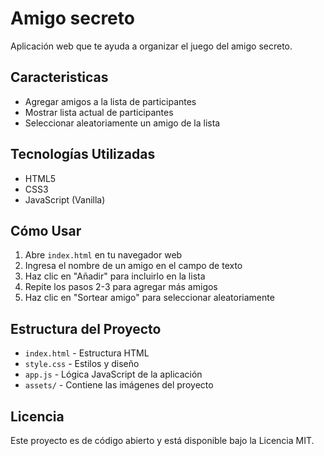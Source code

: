 # Amigo secreto
Aplicación web que te ayuda a organizar el juego del amigo secreto.

## Caracteristicas
- Agregar amigos a la lista de participantes
- Mostrar lista actual de participantes
- Seleccionar aleatoriamente un amigo de la lista

## Tecnologías Utilizadas

- HTML5
- CSS3
- JavaScript (Vanilla)

## Cómo Usar

1. Abre `index.html` en tu navegador web
2. Ingresa el nombre de un amigo en el campo de texto
3. Haz clic en "Añadir" para incluirlo en la lista
4. Repite los pasos 2-3 para agregar más amigos
5. Haz clic en "Sortear amigo" para seleccionar aleatoriamente

## Estructura del Proyecto

- `index.html` - Estructura HTML
- `style.css` - Estilos y diseño
- `app.js` - Lógica JavaScript de la aplicación
- `assets/` - Contiene las imágenes del proyecto

## Licencia

Este proyecto es de código abierto y está disponible bajo la Licencia MIT.